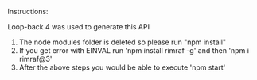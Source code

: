 Instructions:

Loop-back 4 was used to generate this API

1. The node modules folder is deleted so please run "npm install"
2. If you get error with EINVAL run 'npm install rimraf -g' and then 'npm i rimraf@3'
3. After the above steps you would be able to execute 'npm start'
